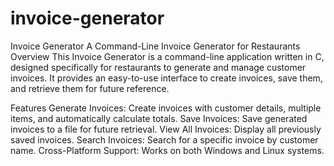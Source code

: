 # invoice-generator
Invoice Generator
A Command-Line Invoice Generator for Restaurants
Overview
This Invoice Generator is a command-line application written in C, designed specifically for restaurants to generate and manage customer invoices. It provides an easy-to-use interface to create invoices, save them, and retrieve them for future reference.

Features
Generate Invoices: Create invoices with customer details, multiple items, and automatically calculate totals.
Save Invoices: Save generated invoices to a file for future retrieval.
View All Invoices: Display all previously saved invoices.
Search Invoices: Search for a specific invoice by customer name.
Cross-Platform Support: Works on both Windows and Linux systems.
